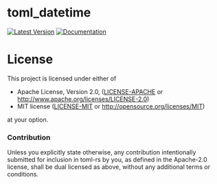 # toml_datetime

[![Latest Version](https://img.shields.io/crates/v/toml_datetime.svg)](https://crates.io/crates/toml_datetime)
[![Documentation](https://docs.rs/toml_datetime/badge.svg)](https://docs.rs/toml_datetime)

# License

This project is licensed under either of

- Apache License, Version 2.0, ([LICENSE-APACHE](LICENSE-APACHE) or
  http://www.apache.org/licenses/LICENSE-2.0)
- MIT license ([LICENSE-MIT](LICENSE-MIT) or
  http://opensource.org/licenses/MIT)

at your option.

### Contribution

Unless you explicitly state otherwise, any contribution intentionally submitted
for inclusion in toml-rs by you, as defined in the Apache-2.0 license, shall be
dual licensed as above, without any additional terms or conditions.
